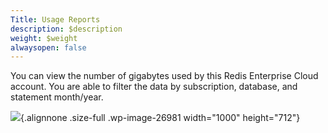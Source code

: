 ```yaml
---
Title: Usage Reports
description: $description
weight: $weight
alwaysopen: false
---
```

You can view the number of gigabytes used by this Redis Enterprise Cloud
account. You are able to filter the data by subscription, database, and
statement month/year.

![](/images/rc/usage_report.png){.alignnone .size-full
.wp-image-26981 width="1000" height="712"}
